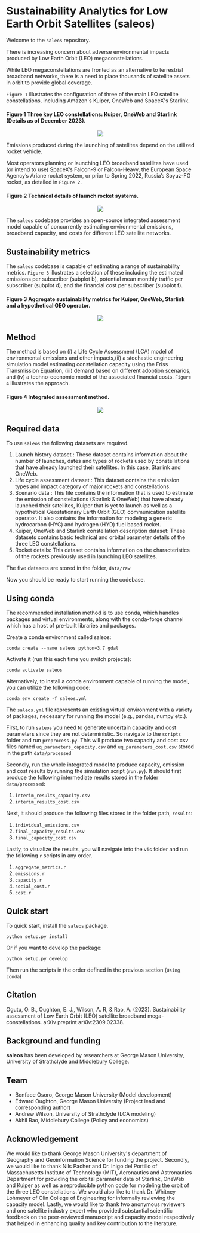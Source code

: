 # Sustainability Analytics for Low Earth Orbit Satellites (saleos)

Welcome to the `saleos` repository.

There is increasing concern about adverse environmental impacts produced by Low Earth Orbit (LEO) megaconstellations.

While LEO megaconstellations are fronted as an alternative to terrestrial broadband networks, there is a need to place thousands of satellite assets in orbit to provide global coverage. 

`Figure 1` illustrates the configuration of three of the main LEO satellite constellations, including Amazon's Kuiper, OneWeb and SpaceX's Starlink. 

#### Figure 1 Three key LEO constellations: Kuiper, OneWeb and Starlink (Details as of December 2023).
<p align="center">
  <img src="/docs/a_fig_1.jpg" />
</p>

Emissions produced during the launching of satellites depend on the utilized rocket vehicle. 

Most operators planning or launching LEO broadband satellites have used (or intend to use) SpaceX’s Falcon-9 or Falcon-Heavy, the European Space Agency’s Ariane rocket system, or prior to Spring 2022, Russia’s Soyuz-FG rocket, as detailed in `Figure 2`. 

#### Figure 2 Technical details of launch rocket systems.
<p align="center">
  <img src="/docs/b_fig_2.png" />
</p>

The `saleos` codebase provides an open-source integrated assessment model capable of concurrently estimating environmental emissions, broadband capacity, and costs for different LEO satellite networks.

## Sustainability metrics

The `saleos` codebase is capable of estimating a range of sustainability metrics. `Figure 3` illustrates a selection of these including the estimated emissions per subscriber (subplot b), potential mean monthly traffic per subscriber (subplot d), and the financial cost per subscriber (subplot f).

#### Figure 3 Aggregate sustainability metrics for Kuiper, OneWeb, Starlink and a hypothetical GEO operator.
<p align = 'center'>
  <img src= '/docs/c_aggregate_metrics.png' />
</p>

## Method

The method is based on (i) a Life Cycle Assessment (LCA) model of environmental emissions and other impacts,(ii) a stochastic engineering simulation model estimating constellation capacity using the Friss Transmission Equation, (iii) demand based on different adoption scenarios, and (iv) a techno-economic model of the associated financial costs. `Figure 4` illustrates the approach.

#### Figure 4 Integrated assessment method.
<p align = 'center'>
  <img src= '/docs/model.png' />
</p>

## Required data

To use `saleos` the following datasets are required. 
1. Launch history dataset : These dataset contains information about the number of launches, dates and types of rockets used by constellations that have already launched their satellites. In this case, Starlink and OneWeb.
2. Life cycle assessment dataset : This dataset contains the emission types and impact category of major rockets and constellations. 
3. Scenario data : This file contains the information that is used to estimate the emission of constellations (Starlink & OneWeb) that have already launched their satellites, Kuiper that is yet to launch as well as a hypothetical Geostationary Earth Orbit (GEO) communication satellite operator. It also contains the information for modeling a generic hydrocarbon (HYC) and hydrogen (HYD) fuel based rocket. 
4. Kuiper, OneWeb and Starlink constellation description dataset: These datasets contains basic technical and orbital parameter details of the three LEO constellations.
5. Rocket details: This dataset contains information on the characteristics of the rockets previously used in launching LEO satellites. 

The five datasets are stored in the folder, `data/raw`

Now you should be ready to start running the codebase.

Using conda
-----------

The recommended installation method is to use conda, which handles packages and virtual
environments, along with the conda-forge channel which has a host of pre-built libraries and
packages.

Create a conda environment called saleos:

  `conda create --name saleos python=3.7 gdal`

Activate it (run this each time you switch projects):

  `conda activate saleos`

Alternatively, to install a conda environment capable of running the model, you can utilize the following code:

  `conda env create -f saleos.yml`

The `saleos.yml` file represents an existing virtual environment with a variety of packages, necessary for running the model (e.g., pandas, numpy etc.).

First, to run `saleos` you need to generate uncertain capacity and cost parameters since they are not deterministic.
So navigate to the `scripts` folder and run `preprocess.py`. This will produce two capacity and cost.csv files named `uq_parameters_capacity.csv` and `uq_parameters_cost.csv` stored in the path `data/processed`

Secondly, run the whole integrated model to produce capacity, emission and cost results by running the simulation script (`run.py`). It should first produce the following intermediate results stored in the folder `data/processed`:

1. `interim_results_capacity.csv`
2. `interim_results_cost.csv`

Next, it should produce the following files stored in the folder path, `results`:

1. `individual_emissions.csv`
2. `final_capacity_results.csv`
3. `final_capacity_cost.csv`

Lastly, to visualize the results, you will navigate into the `vis` folder and run the following `r` scripts in any order.

1. `aggregate_metrics.r`
2. `emissions.r`
3. `capacity.r`
4. `social_cost.r`
5. `cost.r`

Quick start
-----------
To quick start, install the `saleos` package.

  `python setup.py install`

Or if you want to develop the package:

   `python setup.py develop`

Then run the scripts in the order defined in the previous section (`Using conda`)

Citation
---------
Ogutu, O. B., Oughton, E. J., Wilson, A. R, & Rao, A. (2023). Sustainability assessment of Low Earth Orbit (LEO) satellite broadband mega-constellations. arXiv preprint arXiv:2309.02338.

Background and funding
----------------------

**saleos** has been developed by researchers at George Mason University, University of Strathclyde and Middlebury College.

## Team
- Bonface Osoro, George Mason University (Model development)
- Edward Oughton, George Mason University (Project lead and corresponding author)
- Andrew Wilson, University of Strathclyde (LCA modeling)
- Akhil Rao, Middlebury College (Policy and economics)

Acknowledgement
---------------
We would like to thank George Mason University's department of Geography and Geoinformation Science for funding the project. Secondly, we would like to thank Nils Pacher and Dr. Inigo del Portillo of Massachusetts Institute of Technology (MIT), Aeronautics and Astronautics Department for providing the orbital parameter data of Starlink, OneWeb and Kuiper as well as a reproducible python code for modeling the orbit of the three LEO constellations. We would also like to thank Dr. Whitney Lohmeyer of Olin College of Engineering for informally reviewing the capacity model. Lastly, we would like to thank two anonymous reviewers and one satellite industry expert who provided substantial scientific feedback on the peer-reviewed manuscript and capacity model respectively that helped in enhancing quality and key contribution to the literature. 